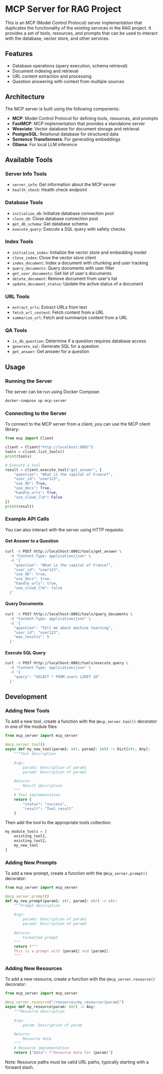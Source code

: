# MCP Server for RAG Project

This is an MCP (Model Control Protocol) server implementation that duplicates the functionality of the existing services in the RAG project. It provides a set of tools, resources, and prompts that can be used to interact with the database, vector store, and other services.

## Features

- Database operations (query execution, schema retrieval)
- Document indexing and retrieval
- URL content extraction and processing
- Question answering with context from multiple sources

## Architecture

The MCP server is built using the following components:

- **MCP**: Model Control Protocol for defining tools, resources, and prompts
- **FastMCP**: MCP implementation that provides a standalone server
- **Weaviate**: Vector database for document storage and retrieval
- **PostgreSQL**: Relational database for structured data
- **Sentence Transformers**: For generating embeddings
- **Ollama**: For local LLM inference

## Available Tools

### Server Info Tools

- `server_info`: Get information about the MCP server
- `health_check`: Health check endpoint

### Database Tools

- `initialize_db`: Initialize database connection pool
- `close_db`: Close database connection pool
- `get_db_schema`: Get database schema
- `execute_query`: Execute a SQL query with safety checks

### Index Tools

- `initialize_index`: Initialize the vector store and embedding model
- `close_index`: Close the vector store client
- `index_document`: Index a document with chunking and user tracking
- `query_documents`: Query documents with user filter
- `get_user_documents`: Get list of user's documents
- `delete_document`: Remove document from user's list
- `update_document_status`: Update the active status of a document

### URL Tools

- `extract_urls`: Extract URLs from text
- `fetch_url_content`: Fetch content from a URL
- `summarize_url`: Fetch and summarize content from a URL

### QA Tools

- `is_db_question`: Determine if a question requires database access
- `generate_sql`: Generate SQL for a question
- `get_answer`: Get answer for a question

## Usage

### Running the Server

The server can be run using Docker Compose:

```bash
docker-compose up mcp-server
```

### Connecting to the Server

To connect to the MCP server from a client, you can use the MCP client library:

```python
from mcp import Client

client = Client("http://localhost:8001")
tools = client.list_tools()
print(tools)

# Execute a tool
result = client.execute_tool("get_answer", {
    "question": "What is the capital of France?",
    "user_id": "user123",
    "use_db": True,
    "use_docs": True,
    "handle_urls": True,
    "use_cloud_llm": False
})
print(result)
```

### Example API Calls

You can also interact with the server using HTTP requests:

#### Get Answer to a Question

```bash
curl -X POST http://localhost:8001/tools/get_answer \
  -H "Content-Type: application/json" \
  -d '{
    "question": "What is the capital of France?",
    "user_id": "user123",
    "use_db": true,
    "use_docs": true,
    "handle_urls": true,
    "use_cloud_llm": false
  }'
```

#### Query Documents

```bash
curl -X POST http://localhost:8001/tools/query_documents \
  -H "Content-Type: application/json" \
  -d '{
    "question": "Tell me about machine learning",
    "user_id": "user123",
    "max_results": 5
  }'
```

#### Execute SQL Query

```bash
curl -X POST http://localhost:8001/tools/execute_query \
  -H "Content-Type: application/json" \
  -d '{
    "query": "SELECT * FROM users LIMIT 10"
  }'
```

## Development

### Adding New Tools

To add a new tool, create a function with the `@mcp_server.tool()` decorator in one of the module files:

```python
from mcp_server import mcp_server

@mcp_server.tool()
async def my_new_tool(param1: str, param2: int) -> Dict[str, Any]:
    """Tool description
    
    Args:
        param1: Description of param1
        param2: Description of param2
        
    Returns:
        Result description
    """
    # Tool implementation
    return {
        "status": "success",
        "result": "Tool result"
    }
```

Then add the tool to the appropriate tools collection:

```python
my_module_tools = [
    existing_tool1,
    existing_tool2,
    my_new_tool
]
```

### Adding New Prompts

To add a new prompt, create a function with the `@mcp_server.prompt()` decorator:

```python
from mcp_server import mcp_server

@mcp_server.prompt()
def my_new_prompt(param1: str, param2: str) -> str:
    """Prompt description
    
    Args:
        param1: Description of param1
        param2: Description of param2
        
    Returns:
        Formatted prompt
    """
    return f"""
    This is a prompt with {param1} and {param2}.
    """
```

### Adding New Resources

To add a new resource, create a function with the `@mcp_server.resource()` decorator:

```python
from mcp_server import mcp_server

@mcp_server.resource("/resources/my_resource/{param}")
async def my_resource(param: str) -> Any:
    """Resource description
    
    Args:
        param: Description of param
        
    Returns:
        Resource data
    """
    # Resource implementation
    return {"data": f"Resource data for {param}"}
```

Note: Resource paths must be valid URL paths, typically starting with a forward slash. 